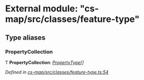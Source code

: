 # External module: "cs-map/src/classes/feature-type"

## Type aliases

###  PropertyCollection

Ƭ **PropertyCollection**: *[PropertyType](../classes/_cs_map_src_classes_feature_type_.propertytype.md)[]*

*Defined in [cs-map/src/classes/feature-type.ts:54](https://github.com/RichardHovenkamp/csnext/blob/c891e154/packages/cs-map/src/classes/feature-type.ts#L54)*
